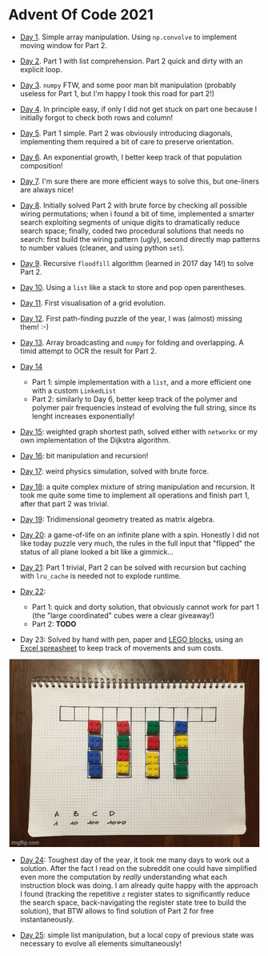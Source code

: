 # Advent Of Code 2021

* [Day 1](Day01.ipynb). Simple array manipulation. Using `np.convolve` to implement moving window for Part 2.

* [Day 2](Day02.ipynb). Part 1 with list comprehension. Part 2 quick and dirty with an explicit loop.

* [Day 3](Day03.ipynb). `numpy` FTW, and some poor man bit manipulation (probably useless for Part 1, but I'm happy I took this road for part 2!)

* [Day 4](Day04.ipynb). In principle easy, if only I did not get stuck on part one because I initially forgot to check both rows and column!

* [Day 5](Day05.ipynb). Part 1 simple. Part 2 was obviously introducing diagonals, implementing them required a bit of care to preserve orientation.

* [Day 6](Day06.ipynb). An exponential growth, I better keep track of that population composition!

* [Day 7](Day07.ipynb). I'm sure there are more efficient ways to solve this, but one-liners are always nice!

* [Day 8](Day08.ipynb). Initially solved Part 2 with brute force by checking all possible wiring permutations; when i found a bit of time, implemented a smarter search exploiting segments of unique digits to dramatically reduce search space; finally, coded two procedural solutions that needs no search: first build the wiring pattern (ugly), second directly map patterns to number values (cleaner, and using python `set`).

* [Day 9](Day09.ipynb). Recursive `floodfill` algorithm (learned in 2017 day 14!) to solve Part 2.

* [Day 10](Day10.ipynb). Using a `list` like a stack to store and pop open parentheses.

* [Day 11](Day11.ipynb). First visualisation of a grid evolution.

* [Day 12](Day12.ipynb). First path-finding puzzle of the year, I was (almost) missing them! :-)

* [Day 13](Day13.ipynb). Array broadcasting and `numpy` for folding and overlapping. A timid attempt to OCR the result for Part 2.

* [Day 14](Day14.ipynb)
   * Part 1: simple implementation with a `list`, and a more efficient one with a custom `LinkedList`
   * Part 2: similarly to Day 6, better keep track of the polymer and polymer pair frequencies instead of evolving the full string, since its lenght increases exponentially!
   
* [Day 15](Day15.ipynb): weighted graph shortest path, solved either with `networkx` or my own implementation of the Dijkstra algorithm.

* [Day 16](Day16.ipynb): bit manipulation and recursion!

* [Day 17](Day17.ipynb): weird physics simulation, solved with brute force.

* [Day 18](Day18.ipynb): a quite complex mixture of string manipulation and recursion. It took me quite some time to implement all operations and finish part 1, after that part 2 was trivial.

* [Day 19](Day19.ipynb): Tridimensional geometry treated as matrix algebra.

* [Day 20](Day20.ipynb): a game-of-life on an infinite plane with a spin. Honestly I did not like today puzzle very much, the rules in the full input  that "flipped" the status of all plane looked a bit like a gimmick... 

* [Day 21](Day21.ipynb): Part 1 trivial, Part 2 can be solved with recursion but caching with `lru_cache` is needed not to explode runtime.

* [Day 22](Day22.ipynb):
   * Part 1: quick and dorty solution, that obviously cannot work for part 1 (the "large coordinated" cubes were a clear giveaway!)
   * Part 2: **TODO**

* Day 23: Solved by hand with pen, paper and [LEGO blocks](./visualisation/day23part2.gif), using an [Excel spreasheet](Day23.xlsx) to keep track of movements and sum costs.

<p align="center">
  <img src="./visualisation/day23part2.gif" />
</p>

* [Day 24](Day24.ipynb): Toughest day of the year, it took me many days to work out a solution. After the fact I read on the subreddit one could have simplified even more the computation by _really_ understanding what each instruction block was doing. I am already quite happy with the approach I found (tracking the repetitive `z` register states to significantly reduce the search space, back-navigating the register state tree to build the solution), that BTW allows to find solution of Part 2 for free instantaneously.

* [Day 25](Day25.ipynb): simple list manipulation, but a local copy of previous state was necessary to evolve all elements simultaneously!

